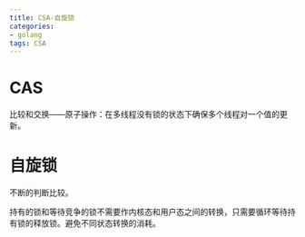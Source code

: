 ```yaml
---
title: CSA-自旋锁
categories: 
- golang
tags: CSA
---
```


# CAS

比较和交换——原子操作：在多线程没有锁的状态下确保多个线程对一个值的更新。

# 自旋锁

不断的判断比较。

持有的锁和等待竞争的锁不需要作内核态和用户态之间的转换，只需要循环等待持有锁的释放锁。避免不同状态转换的消耗。



